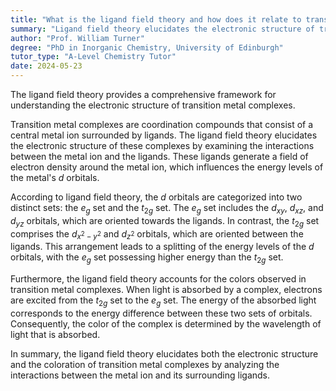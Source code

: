 ```yaml
---
title: "What is the ligand field theory and how does it relate to transition metal complexes?"
summary: "Ligand field theory elucidates the electronic structure of transition metal complexes, highlighting how ligands influence the arrangement and energy of d-orbitals, affecting the properties and reactivity of these compounds."
author: "Prof. William Turner"
degree: "PhD in Inorganic Chemistry, University of Edinburgh"
tutor_type: "A-Level Chemistry Tutor"
date: 2024-05-23
---
```


The ligand field theory provides a comprehensive framework for understanding the electronic structure of transition metal complexes.

Transition metal complexes are coordination compounds that consist of a central metal ion surrounded by ligands. The ligand field theory elucidates the electronic structure of these complexes by examining the interactions between the metal ion and the ligands. These ligands generate a field of electron density around the metal ion, which influences the energy levels of the metal's $d$ orbitals.

According to ligand field theory, the $d$ orbitals are categorized into two distinct sets: the $e_g$ set and the $t_{2g}$ set. The $e_g$ set includes the $d_{xy}$, $d_{xz}$, and $d_{yz}$ orbitals, which are oriented towards the ligands. In contrast, the $t_{2g}$ set comprises the $d_{x^2-y^2}$ and $d_{z^2}$ orbitals, which are oriented between the ligands. This arrangement leads to a splitting of the energy levels of the $d$ orbitals, with the $e_g$ set possessing higher energy than the $t_{2g}$ set.

Furthermore, the ligand field theory accounts for the colors observed in transition metal complexes. When light is absorbed by a complex, electrons are excited from the $t_{2g}$ set to the $e_g$ set. The energy of the absorbed light corresponds to the energy difference between these two sets of orbitals. Consequently, the color of the complex is determined by the wavelength of light that is absorbed.

In summary, the ligand field theory elucidates both the electronic structure and the coloration of transition metal complexes by analyzing the interactions between the metal ion and its surrounding ligands.
    